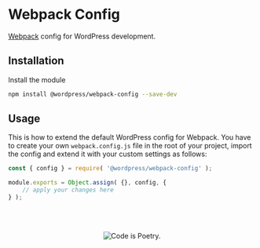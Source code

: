 # Webpack Config

[Webpack](https://webpack.js.org/) config for WordPress development.

## Installation

Install the module

```bash
npm install @wordpress/webpack-config --save-dev
```

## Usage

This is how to extend the default WordPress config for Webpack. You have to create your own `webpack.config.js` file in the root of your project, import the config and extend it with your custom settings as follows:

```js
const { config } = require( '@wordpress/webpack-config' );

module.exports = Object.assign( {}, config, {
	// apply your changes here
} );
```

<br/><br/><p align="center"><img src="https://s.w.org/style/images/codeispoetry.png?1" alt="Code is Poetry." /></p>
